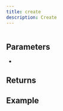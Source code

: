 ```yaml
---
title: create
description: Create
---
```


```ts

```

## Parameters

- 

## Returns


## Example

```js

```

